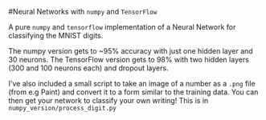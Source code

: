 #Neural Networks with `numpy` and `TensorFlow`

A pure `numpy` and `tensorflow` implementation of a Neural Network for classifying the MNIST digits. 

The numpy version gets to ~95% accuracy with just one hidden layer and 30 neurons. The TensorFlow version gets to 98% with two hidden layers (300 and 100 neurons each) and dropout layers. 

I've also included a small script to take an image of a number as a `.png` file (from e.g Paint) and convert it to a form similar to the training data. You can then get your network to classify your own writing! This is in `numpy_version/process_digit.py`

